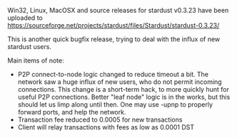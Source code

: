 Win32, Linux, MacOSX and source releases for stardust v0.3.23 have been uploaded to
https://sourceforge.net/projects/stardust/files/Stardust/stardust-0.3.23/

This is another quick bugfix release, trying to deal with the influx of new stardust users.

Main items of note:

* P2P connect-to-node logic changed to reduce timeout a bit.  The network saw a huge influx of new users, who do not permit incoming connections.  This change is a short-term hack, to more quickly hunt for useful P2P connections.  Better "leaf node" logic is in the works, but this should let us limp along until then.  One may use -upnp to properly forward ports, and help the network.
* Transaction fee reduced to 0.0005 for new transactions
* Client will relay transactions with fees as low as 0.0001 DST
